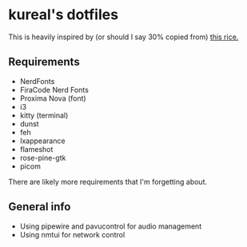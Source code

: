 # kureal's dotfiles

This is heavily inspired by (or should I say 30% copied from) [this rice.](https://github.com/jifuwater/Cattendeavour/blob/main/i3_pc/config)

## Requirements

- NerdFonts
- FiraCode Nerd Fonts
- Proxima Nova (font)
- i3
- kitty (terminal)
- dunst
- feh
- lxappearance
- flameshot
- rose-pine-gtk
- picom

There are likely more requirements that I'm forgetting about.

## General info

- Using pipewire and pavucontrol for audio management
- Using nmtui for network control
